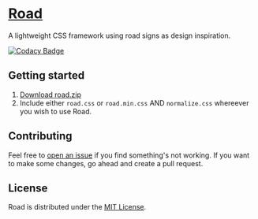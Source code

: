 # [Road](https://www.roadcss.com)
A lightweight CSS framework using road signs as design inspiration.

[![Codacy Badge](https://api.codacy.com/project/badge/Grade/90293ba076f04e2197b68c32bd6354e9)](https://www.codacy.com/app/kurt1288/Road?utm_source=github.com&amp;utm_medium=referral&amp;utm_content=kurt1288/Road&amp;utm_campaign=Badge_Grade)

## Getting started
1. [Download road.zip](https://github.com/kurt1288/Road/releases/latest)
2. Include either `road.css` or `road.min.css` AND `normalize.css` whereever you wish to use Road.

## Contributing
Feel free to [open an issue](https://github.com/kurt1288/Road/issues/new) if you find something's not working. If you want to make some changes, go ahead and create a pull request.

## License
Road is distributed under the [MIT License](https://github.com/kurt1288/Road/blob/master/LICENSE).

